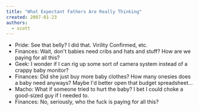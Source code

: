 ```yaml
---
title: "What Expectant Fathers Are Really Thinking"
created: 2007-01-23
authors: 
  - scott
---
```


- Pride: See that belly? I did that. Virility Confirmed, etc.
- Finances: Wait, don't babies need cribs and hats and stuff? How are we paying for all this?
- Geek: I wonder if I can rig up some sort of camera system instead of a crappy baby monitor?
- Finances: Did she just buy more baby clothes? How many onesies does a baby need anyways? Maybe I'd better open that budget spreadsheet...
- Macho: What if someone tried to hurt the baby? I bet I could choke a good-sized guy if I needed to.
- Finances: No, seriously, who the fuck is paying for all this?
